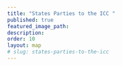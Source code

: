 ```yaml
---
title: "States Parties to the ICC "
published: true
featured_image_path:
description:
order: 10
layout: map
# slug: states-parties-to-the-icc
---
```

